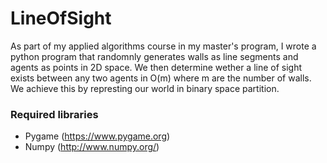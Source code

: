 # LineOfSight
As part of my applied algorithms course in my master's program, I wrote a python program that randomnly generates walls as line segments and agents as points in 2D space. We then determine wether a line of sight exists between any two agents in O(m) where m are the number of walls. We achieve this by represting our world in binary space partition.

### Required libraries
- Pygame (https://www.pygame.org)
- Numpy (http://www.numpy.org/)
